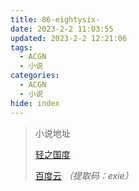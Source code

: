 ```yaml
---
title: 86-eightysix-
date: 2023-2-2 11:03:55
updated: 2023-2-2 12:21:06
tags:
  - ACGN
  - 小说
categories:
  - ACGN
  - 小说
hide: index
---
```


> 小说地址    
> 
> [轻之国度](https://www.lightnovel.us/cn/detail/837983)
> 
> [百度云](https://pan.baidu.com/s/1XG37X7h4D8pI7Pxhe6_6Tw?pwd=exie) *（提取码：exie）*